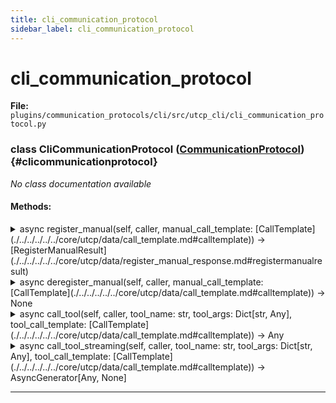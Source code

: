 ```yaml
---
title: cli_communication_protocol
sidebar_label: cli_communication_protocol
---
```


# cli_communication_protocol

**File:** `plugins/communication_protocols/cli/src/utcp_cli/cli_communication_protocol.py`

### class CliCommunicationProtocol ([CommunicationProtocol](./../../../../../core/utcp/interfaces/communication_protocol.md#communicationprotocol)) {#clicommunicationprotocol}

*No class documentation available*

#### Methods:

<details>
<summary>async register_manual(self, caller, manual_call_template: [CallTemplate](./../../../../../core/utcp/data/call_template.md#calltemplate)) -> [RegisterManualResult](./../../../../../core/utcp/data/register_manual_response.md#registermanualresult)</summary>

Registers a CLI-based manual and discovers its tools.

This method executes the command specified in the `[CliCallTemplate](./cli_call_template.md#clicalltemplate)`'s
`command_name` field. It then attempts to parse the command's output
(stdout) as a UTCP manual in JSON format.


**Args**

- **`caller`**: The UTCP client instance that is calling this method.
- **`manual_call_template`**: The `[CliCallTemplate](./cli_call_template.md#clicalltemplate)` containing the details for
  tool discovery, such as the command to run.



**Returns**

A `[RegisterManualResult](./../../../../../core/utcp/data/register_manual_response.md#registermanualresult)` object indicating whether the registration
was successful and containing the discovered tools.



**Raises**

- **`ValueError`**: If the `manual_call_template` is not an instance of
  `[CliCallTemplate](./cli_call_template.md#clicalltemplate)` or if `command_name` is not set.
</details>

<details>
<summary>async deregister_manual(self, caller, manual_call_template: [CallTemplate](./../../../../../core/utcp/data/call_template.md#calltemplate)) -> None</summary>

Deregisters a CLI manual.

For the CLI protocol, this is a no-op as there are no persistent
connections to terminate.


**Args**

- **`caller`**: The UTCP client instance that is calling this method.
- **`manual_call_template`**: The call template of the manual to deregister.
</details>

<details>
<summary>async call_tool(self, caller, tool_name: str, tool_args: Dict[str, Any], tool_call_template: [CallTemplate](./../../../../../core/utcp/data/call_template.md#calltemplate)) -> Any</summary>

Calls a CLI tool by executing its command.

This method constructs and executes the command specified in the
`[CliCallTemplate](./cli_call_template.md#clicalltemplate)`. It formats the provided `tool_args` as command-line
arguments and runs the command in a subprocess.


**Args**

- **`caller`**: The UTCP client instance that is calling this method.
- **`tool_name`**: The name of the tool to call.
- **`tool_args`**: A dictionary of arguments for the tool call.
- **`tool_call_template`**: The `[CliCallTemplate](./cli_call_template.md#clicalltemplate)` for the tool.



**Returns**

The result of the command execution. If the command exits with a code
of 0, it returns the content of stdout. If the exit code is non-zero,
it returns the content of stderr.



**Raises**

- **`ValueError`**: If `tool_call_template` is not an instance of
  `[CliCallTemplate](./cli_call_template.md#clicalltemplate)` or if `command_name` is not set.
</details>

<details>
<summary>async call_tool_streaming(self, caller, tool_name: str, tool_args: Dict[str, Any], tool_call_template: [CallTemplate](./../../../../../core/utcp/data/call_template.md#calltemplate)) -> AsyncGenerator[Any, None]</summary>

Streaming calls are not supported for the CLI protocol.


**Raises**

- **`NotImplementedError`**: Always, as this functionality is not supported.
</details>

---

